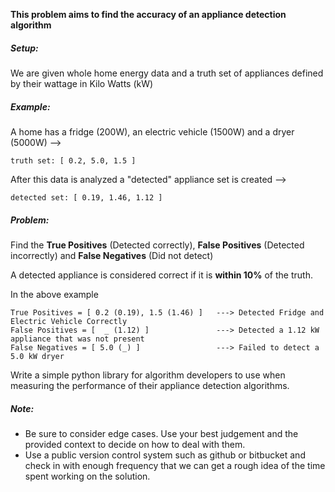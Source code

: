 **This problem aims to find the accuracy of an appliance detection algorithm**

##### Setup:
We are given whole home energy data and a truth set of appliances defined by their wattage in Kilo Watts (kW)

##### Example:
A home has a fridge (200W), an electric vehicle (1500W) and a dryer (5000W) --> 
```
truth set: [ 0.2, 5.0, 1.5 ]
```
After this data is analyzed a "detected" appliance set is created --> 
```
detected set: [ 0.19, 1.46, 1.12 ]
```

##### Problem:
Find the **True Positives** (Detected correctly), 
**False Positives** (Detected incorrectly) and
**False Negatives** (Did not detect)

A detected appliance is considered correct if it is **within 10%** of the truth.

In the above example 
```
True Positives = [ 0.2 (0.19), 1.5 (1.46) ]   ---> Detected Fridge and Electric Vehicle Correctly
False Positives = [  _ (1.12) ]               ---> Detected a 1.12 kW appliance that was not present
False Negatives = [ 5.0 (_) ]                 ---> Failed to detect a 5.0 kW dryer
```

Write a simple python library for algorithm developers to use when measuring the performance of their appliance detection algorithms.

##### Note:

* Be sure to consider edge cases.  Use your best judgement and the provided context to decide on how to deal with them.
* Use a public version control system such as github or bitbucket and check in with enough frequency that we can get a rough idea of the time spent working on the solution.
